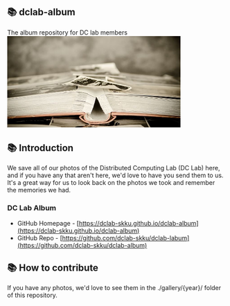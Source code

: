 ## 📚 dclab-album
The album repository for DC lab members
<br>
<img src="https://github.com/dclab-skku/dclab-album/blob/main/logo-album.jpg?raw=true" width=400>
<br>


## 📚 Introduction 
We save all of our photos of the Distributed Computing Lab (DC Lab) here, and if you have any that aren't here, we'd love to have you send them to us. It's a great way for us to look back on the photos we took and remember the memories we had.

### DC Lab Album
* GitHub Homepage - [https://dclab-skku.github.io/dclab-album](https://dclab-skku.github.io/dclab-album)
* GitHub Repo - [https://github.com/dclab-skku/dclab-labum](https://github.com/dclab-skku/dclab-album)


## 📚 How to contribute
If you have any photos, we'd love to see them in the ./gallery/{year}/ folder of this repository. 

